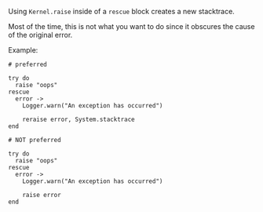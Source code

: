 Using `Kernel.raise` inside of a `rescue` block creates a new stacktrace.

Most of the time, this is not what you want to do since it obscures the cause of the original error.

Example:

    # preferred

    try do
      raise "oops"
    rescue
      error ->
        Logger.warn("An exception has occurred")

        reraise error, System.stacktrace
    end

    # NOT preferred

    try do
      raise "oops"
    rescue
      error ->
        Logger.warn("An exception has occurred")

        raise error
    end
